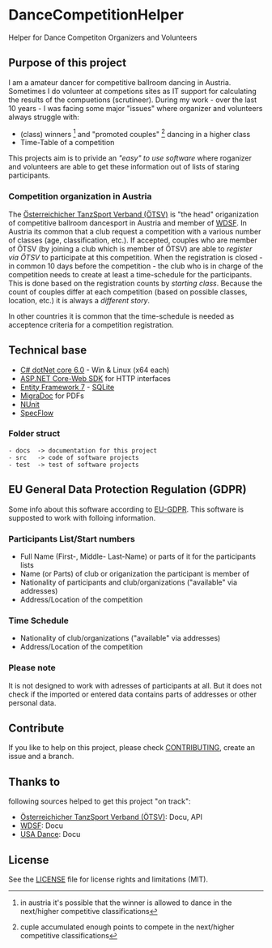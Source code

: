 # DanceCompetitionHelper

Helper for Dance Competiton Organizers and Volunteers

## Purpose of this project

I am a amateur dancer for competitive ballroom dancing in Austria.
Sometimes I do volunteer at competions sites as IT support
for calculating the results of the compuetions (scrutineer).
During my work - over the last 10 years - I was facing
some major "issues" where organizer and volunteers always struggle
with: 

* (class) winners [^1]</sup> and "promoted couples" [^2] dancing in a higher class
* Time-Table of a competition

This projects aim is to privide an *"easy" to use software* where
roganizer and volunteers are able to get these information out
of lists of staring participants.

[^1]: in austria it's possible that the winner is allowed to dance
  in the next/higher competitive classifications
[^2]: cuple accumulated enough points to compete in the next/higher 
  competitive classifications

### Competition organization in Austria

The [Österreichicher TanzSport Verband (ÖTSV)](https://www.tanzsportverband.at/) 
is "the head" origanization of competitive ballroom dancesport in Austria and
member of [WDSF](https://www.worlddancesport.org/). In Austria its common 
that a club request
a competition with a various number of classes (age, classification, etc.).
If accepted, couples who are member of ÖTSV (by joining a club which is 
member of ÖTSV) are able to *register via ÖTSV* to participate at this 
competition. When the registration is closed - in common 10 days before
the competition - the club who is in charge of the competition needs 
to create at least a time-schedule for the participants. This is done 
based on the registration counts by *starting class*. Because the count 
of couples differ at each competition (based on possible classes, 
location, etc.) it is always a *different story*.

In other countries it is common that the time-schedule is needed as acceptence criteria
for a competition registration. 


## Technical base

- [C# dotNet core 6.0](https://dotnet.microsoft.com/en-us/) - Win & Linux (x64 each)
- [ASP.NET Core-Web SDK](https://learn.microsoft.com/de-de/aspnet/core/razor-pages/web-sdk?view=aspnetcore-7.0) for HTTP interfaces
- [Entity Framework 7](https://learn.microsoft.com/en-us/ef/core/) - [SQLite](https://www.nuget.org/packages/Microsoft.EntityFrameworkCore.Sqlite)
- [MigraDoc](http://www.pdfsharp.net/migradocoverview.ashx?AspxAutoDetectCookieSupport=1) for PDFs
- [NUnit](https://www.nuget.org/packages/NUnit)
- [SpecFlow](https://www.nuget.org/packages/SpecFlow/)

### Folder struct

    - docs  -> documentation for this project
    - src   -> code of software projects
    - test  -> test of software projects

## EU General Data Protection Regulation (GDPR)

Some info about this software according to [EU-GDPR](https://eur-lex.europa.eu/legal-content/EN/ALL/?uri=celex%3A32016R0679).
This software is supposted to work with folloing information.

### Participants List/Start numbers

* Full Name (First-, Middle- Last-Name) or parts of it for the participants lists
* Name (or Parts) of club or origanization the participant is member of
* Nationality of participants and club/organizations ("available" via addresses)
* Address/Location of the competition

### Time Schedule

* Nationality of club/organizations ("available" via addresses)
* Address/Location of the competition

### Please note

It is not designed to work with adresses of participants at all. But it does not check
if the imported or entered data contains parts of addresses or other personal data.

## Contribute

If you like to help on this project, please check 
[CONTRIBUTING](CONTRIBUTING.md), create an issue and a branch.

## Thanks to

following sources helped to get this project "on track":

- [Österreichicher TanzSport Verband (ÖTSV)](https://www.tanzsportverband.at/): Docu, API
- [WDSF](https://www.worlddancesport.org/): Docu
- [USA Dance](https://usadance.org/): Docu

## License

See the [LICENSE](LICENSE.md) file for license rights and limitations (MIT).
